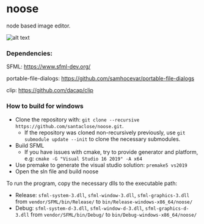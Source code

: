 # noose

node based image editor. 

![alt 
text](https://raw.githubusercontent.com/santaclose/noose/master/demo/demo.png)

### Dependencies:

SFML: https://www.sfml-dev.org/

portable-file-dialogs: https://github.com/samhocevar/portable-file-dialogs

clip: https://github.com/dacap/clip

### How to build for windows

- Clone the repository with: `git clone --recursive https://github.com/santaclose/noose.git`.
	+ If the repository was cloned non-recursively previously, use `git submodule update --init` to clone the necessary submodules.
- Build SFML
	+ If you have issues with cmake, try to provide generator and platform, e.g: `cmake -G "Visual Studio 16 2019" -A x64`
- Use premake to generate the visual studio solution: `premake5 vs2019`
- Open the sln file and build noose

To run the program, copy the necessary dlls to the executable path:

- Release:
`sfml-system-3.dll`, `sfml-window-3.dll`, `sfml-graphics-3.dll` from `vendor/SFML/bin/Release/` to `bin/Release-windows-x86_64/noose/`
- Debug:
`sfml-system-d-3.dll`, `sfml-window-d-3.dll`, `sfml-graphics-d-3.dll` from `vendor/SFML/bin/Debug/` to `bin/Debug-windows-x86_64/noose/`